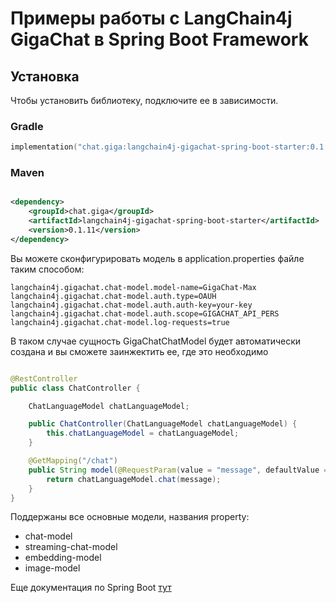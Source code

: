 # Примеры работы с LangChain4j GigaChat в Spring Boot Framework

## Установка

Чтобы установить библиотеку, подключите ее в зависимости.

### Gradle

```kotlin
implementation("chat.giga:langchain4j-gigachat-spring-boot-starter:0.1.11")
```

### Maven

```xml

<dependency>
    <groupId>chat.giga</groupId>
    <artifactId>langchain4j-gigachat-spring-boot-starter</artifactId>
    <version>0.1.11</version>
</dependency>
```

Вы можете сконфигурировать модель в application.properties файле таким способом:

```properties
langchain4j.gigachat.chat-model.model-name=GigaChat-Max
langchain4j.gigachat.chat-model.auth.type=OAUH
langchain4j.gigachat.chat-model.auth.auth-key=your-key
langchain4j.gigachat.chat-model.auth.scope=GIGACHAT_API_PERS
langchain4j.gigachat.chat-model.log-requests=true
```

В таком случае сущность GigaChatChatModel будет автоматически создана и вы сможете заинжектить ее, где это необходимо

```java

@RestController
public class ChatController {

    ChatLanguageModel chatLanguageModel;

    public ChatController(ChatLanguageModel chatLanguageModel) {
        this.chatLanguageModel = chatLanguageModel;
    }

    @GetMapping("/chat")
    public String model(@RequestParam(value = "message", defaultValue = "Hello") String message) {
        return chatLanguageModel.chat(message);
    }
}
```

Поддержаны все основные модели, названия property:

- chat-model
- streaming-chat-model
- embedding-model
- image-model

Еще документация по Spring Boot [тут](https://docs.langchain4j.dev/tutorials/spring-boot-integration/)

